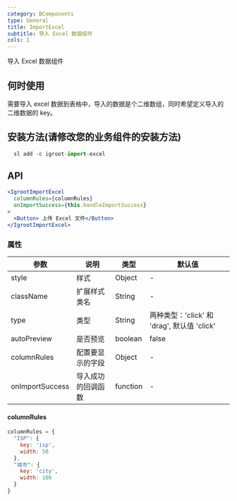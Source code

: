 ```yaml
---
category: BComponents
type: General
title: ImportExcel
subtitle: 导入 Excel 数据组件
cols: 1
---
```


导入 Excel 数据组件

## 何时使用

需要导入 excel 数据到表格中，导入的数据是个二维数组，同时希望定义导入的二维数据的 key。

## 安装方法(请修改您的业务组件的安装方法)

```jsx
  sl add -c igroot-import-excel
```

## API

```jsx
<IgrootImportExcel 
  columnRules={columnRules}
  onImportSuccess={this.handleImportSuccess}
>
  <Button> 上传 Excel 文件</Button>
</IgrootImportExcel>
```

### 属性

| 参数 | 说明 | 类型 | 默认值 |
| --- | --- | --- | --- |
| style | 样式 | Object | - |
| className | 扩展样式类名 | String | - |
| type | 类型 | String | 两种类型：'click' 和 'drag', 默认值 'click' |
| autoPreview | 是否预览 | boolean | false |
| columnRules | 配置要显示的字段 | Object | - |
| onImportSuccess | 导入成功的回调函数 | function | - |


#### columnRules
```jsx
columnRules = {
  "ISP": {
    key: 'isp',
    width: 50
  },
  "城市": {
    key: 'city',
    width: 100
  }
}
```